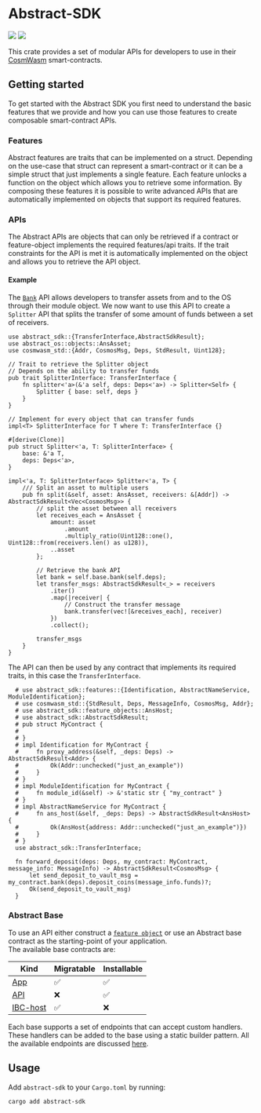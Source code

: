 # Abstract-SDK

<!-- [![](https://img.shields.io/badge/github-8da0cb?style=for-the-badge&labelColor=555555&logo=github)](https://github.com/Abstract-OS/contracts)   -->

[![](https://docs.rs/abstract-sdk/badge.svg)](https://docs.rs/abstract-sdk) [![](https://img.shields.io/crates/v/abstract-sdk)](https://crates.io/crates/abstract-sdk)

This crate provides a set of modular APIs for developers to use in their [CosmWasm](https://cosmwasm.com/) smart-contracts.

## Getting started

To get started with the Abstract SDK you first need to understand the basic features that we provide and how you can use those features to create composable smart-contract APIs.  

### Features

Abstract features are traits that can be implemented on a struct. Depending on the use-case that struct can represent a smart-contract or it can be a simple struct that just implements a single feature. Each feature unlocks a function on the object
which allows you to retrieve some information. By composing these features it is possible to write advanced APIs that are automatically implemented on objects that support its required features.

### APIs

The Abstract APIs are objects that can only be retrieved if a contract or feature-object implements the required features/api traits. If the trait constraints for the API is met it is automatically implemented on the object and allows you to retrieve the API object.  

#### Example

The [`Bank`](https://docs.rs/abstract-sdk/latest/abstract_sdk/apis/bank) API allows developers to transfer assets from and to the OS through their module object. We now want to use this API to create a `Splitter` API that splits the transfer of some amount of funds between a set of receivers.

```rust,no_run
use abstract_sdk::{TransferInterface,AbstractSdkResult};
use abstract_os::objects::AnsAsset;
use cosmwasm_std::{Addr, CosmosMsg, Deps, StdResult, Uint128};

// Trait to retrieve the Splitter object
// Depends on the ability to transfer funds
pub trait SplitterInterface: TransferInterface {
    fn splitter<'a>(&'a self, deps: Deps<'a>) -> Splitter<Self> {
        Splitter { base: self, deps }
    }
}

// Implement for every object that can transfer funds
impl<T> SplitterInterface for T where T: TransferInterface {}

#[derive(Clone)]
pub struct Splitter<'a, T: SplitterInterface> {
    base: &'a T,
    deps: Deps<'a>,
}

impl<'a, T: SplitterInterface> Splitter<'a, T> {
    /// Split an asset to multiple users
    pub fn split(&self, asset: AnsAsset, receivers: &[Addr]) -> AbstractSdkResult<Vec<CosmosMsg>> {
        // split the asset between all receivers
        let receives_each = AnsAsset {
            amount: asset
                .amount
                .multiply_ratio(Uint128::one(), Uint128::from(receivers.len() as u128)),
            ..asset
        };

        // Retrieve the bank API
        let bank = self.base.bank(self.deps);
        let transfer_msgs: AbstractSdkResult<_> = receivers
            .iter()
            .map(|receiver| {
                // Construct the transfer message
                bank.transfer(vec![&receives_each], receiver)
            })
            .collect();

        transfer_msgs
    }
}
```

The API can then be used by any contract that implements its required traits, in this case the `TransferInterface`.

```rust,no_run
  # use abstract_sdk::features::{Identification, AbstractNameService, ModuleIdentification};
  # use cosmwasm_std::{StdResult, Deps, MessageInfo, CosmosMsg, Addr};
  # use abstract_sdk::feature_objects::AnsHost;
  # use abstract_sdk::AbstractSdkResult;
  # pub struct MyContract {
  #     
  # }
  # impl Identification for MyContract {
  #     fn proxy_address(&self, _deps: Deps) -> AbstractSdkResult<Addr> {
  #         Ok(Addr::unchecked("just_an_example"))
  #     }
  # }
  # impl ModuleIdentification for MyContract {
  #     fn module_id(&self) -> &'static str { "my_contract" }
  # }
  # impl AbstractNameService for MyContract {
  #     fn ans_host(&self, _deps: Deps) -> AbstractSdkResult<AnsHost> {
  #         Ok(AnsHost{address: Addr::unchecked("just_an_example")})
  #     }
  # }
  use abstract_sdk::TransferInterface;

  fn forward_deposit(deps: Deps, my_contract: MyContract, message_info: MessageInfo) -> AbstractSdkResult<CosmosMsg> {
      let send_deposit_to_vault_msg = my_contract.bank(deps).deposit_coins(message_info.funds)?;
      Ok(send_deposit_to_vault_msg)
  }
```

### Abstract Base

To use an API either construct a [`feature object`](crate::feature_objects) or use an Abstract base contract as the starting-point of your application.  
The available base contracts are:

|  Kind          | Migratable | Installable  |
|----------------|---------------|---------------|
| [App](https://crates.io/crates/abstract-app) | ✅  | ✅ |
| [API](https://crates.io/crates/abstract-api)   | ❌ | ✅ |
| [IBC-host](https://crates.io/crates/abstract-ibc-host)   | ✅ | ❌ |

Each base supports a set of endpoints that can accept custom handlers. These handlers can be added to the base using a static builder pattern.
All the available endpoints are discussed [here](crate::base::endpoints).

## Usage

Add `abstract-sdk` to your `Cargo.toml` by running:

```bash
cargo add abstract-sdk
```
